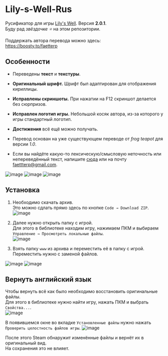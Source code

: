 # Lily-s-Well-Rus

Русификатор для игры [Lily's Well](https://store.steampowered.com/app/1834870/Lilys_Well/). Версия **2.0.1**.  
Буду рад *звёздочке ⭐* на этом репозитории.

Поддержать автора перевода можно здесь:  
https://boosty.to/faetterp

## Особенности

+ Переведены **текст** и **текстуры**.  
+ **Оригинальный шрифт.** Шрифт был адаптирован для отображения кириллицы.
+ **Исправлены скриншоты.** При нажатии на F12 скриншот делается без сюрпризов.
+ **Исправлен логотип игры.** Небольшой косяк автора, из-за которого у игры стандартный логотип.
+ **Достижения** всё ещё можно получать.

+ Перевод основан на уже существующем переводе от *frog teapot* для версии *1.0*.
+ Если вы найдёте какую-то лексическую/смысловую неточность или непереведённый текст, напишите [сюда](https://github.com/FaetterP/Lily-s-Well-Rus/issues) или на почту faettterp@gmail.com.

![image](https://github.com/FaetterP/Lily-s-Well-Rus/assets/56697273/6c1c0620-dbb2-4eb1-81dc-d5d61fa66d61)
![image](https://github.com/FaetterP/Lily-s-Well-Rus/assets/56697273/31fb77f8-107b-4da2-a7f6-34c1842af6f9)
![image](https://github.com/FaetterP/Lily-s-Well-Rus/assets/56697273/23c10e49-60fd-416f-888c-5992cc5dd6cc)





## Установка

1) Необходимо скачать архив.  
Это можно сдлать прямо здесь по кнопке `Code → Download ZIP`.  
![image](https://github.com/FaetterP/Lily-s-Well-Rus/assets/56697273/ab8db57f-c3a0-429d-be7d-6ad4d8192b55)

2) Далее нужно открыть папку с игрой.  
Для этого в библиотеке находим игру, нажимаем ПКМ и выбираем `Управление → Просмотреть локальные файлы`.  
![image](https://github.com/FaetterP/Lily-s-Well-Rus/assets/56697273/bf1466d5-e7d0-43fd-a762-42ec38cd20e9)

3) Взять папку `www` из архива и переместить её в папку с игрой. Переместить нужно с заменой файлов.

![image](https://github.com/FaetterP/Lily-s-Well-Rus/assets/56697273/95921ea6-d69c-4aaa-b06a-dbace781fb31)
![image](https://github.com/FaetterP/Lily-s-Well-Rus/assets/56697273/e28ffe4d-45d8-4465-8987-92555eae513e)

## Вернуть английский язык

Чтобы вернуть всё как было необходимо восстановить оригинальные файлы.  
Для этого в библиотеке нужно найти игру, нажать ПКМ и выбрать `Свойства...`.  
![image](https://github.com/FaetterP/Lily-s-Well-Rus/assets/56697273/e62ef09c-1ac1-4956-9524-273de355ce51)

В появившемся окне во вкладке `Установленные файлы` нужно нажать `Проверить целостность файлов игры`.
![image](https://github.com/FaetterP/Lily-s-Well-Rus/assets/56697273/044a2802-f596-4e1d-867c-f081f5ae033b)

После этого Steam обнаружит изменённые файлы и вернёт их в оригинальный вид.  
На сохранения это не влияет.
